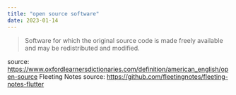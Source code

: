 ```yaml
---
title: "open source software"
date: 2023-01-14
---
```

> Software for which the original source code is made freely available and may be redistributed and modified.


source: https://www.oxfordlearnersdictionaries.com/definition/american_english/open-source
Fleeting Notes source: https://github.com/fleetingnotes/fleeting-notes-flutter